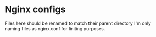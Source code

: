 # Nginx configs

Files here should be renamed to match their parent directory
I'm only naming files as nginx.conf for liniting purposes.
